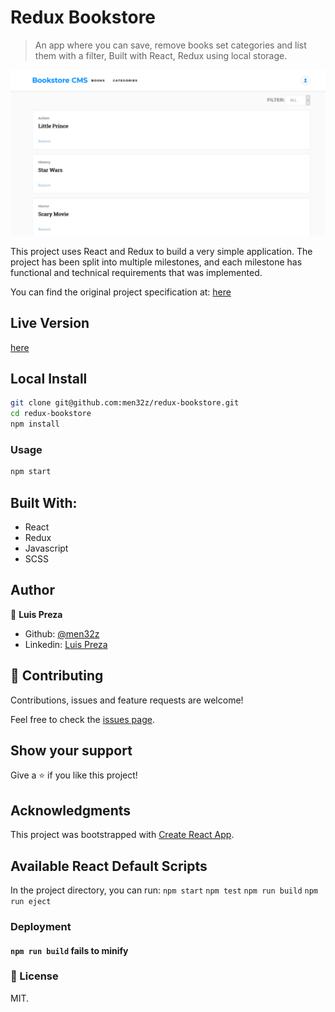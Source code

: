 # Redux Bookstore
> An app where you can save, remove books set categories and list them with a filter, Built with React, Redux using local storage. 

![screenshot](https://raw.githubusercontent.com/men32z/redux-bookstore/development/docs/book2.png)


This project uses React and Redux to build a very simple application. The project has been split into multiple milestones, and each milestone has functional and technical requirements that was implemented.

You can find the original project specification at: [here](https://github.com/microverseinc/project-redux-bookstore/blob/master/README.md)

## Live Version

[here](https://men32z-redux-bookstore.herokuapp.com/)

## Local Install

```sh
git clone git@github.com:men32z/redux-bookstore.git
cd redux-bookstore
npm install
```

### Usage

```sh
npm start
```

## Built With:

- React 
- Redux 
- Javascript
- SCSS

## Author

👤 **Luis Preza**

- Github: [@men32z](https://github.com/men32z)
- Linkedin: [Luis Preza](https://www.linkedin.com/in/men32z/)

## 🤝 Contributing

Contributions, issues and feature requests are welcome!

Feel free to check the [issues page](https://github.com/men32z/learning-tracker-app/issues).

## Show your support

Give a ⭐️ if you like this project!

## Acknowledgments


This project was bootstrapped with [Create React App](https://github.com/facebook/create-react-app).

## Available React Default Scripts

In the project directory, you can run:
`npm start`
`npm test`
`npm run build`
`npm run eject`

### Deployment

#### `npm run build` fails to minify


### 📝 License

MIT.

